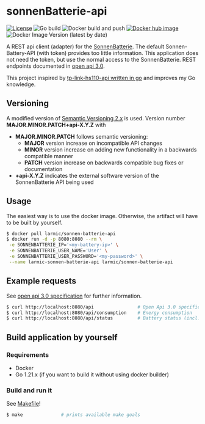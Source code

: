 # sonnenBatterie-api

[![License](https://img.shields.io/badge/License-Apache%202.0-blue.svg)](https://opensource.org/licenses/Apache-2.0)
![Go build](https://github.com/larmic/sonnenBatterie-api/workflows/Go%20build/badge.svg)
![Docker build and push](https://github.com/larmic/sonnenBatterie-api/workflows/Docker%20build%20and%20push/badge.svg)
[![Docker hub image](https://img.shields.io/docker/image-size/larmic/sonnen-batterie-api?label=dockerhub)](https://hub.docker.com/repository/docker/larmic/sonnen-batterie-api)
![Docker Image Version (latest by date)](https://img.shields.io/docker/v/larmic/sonnen-batterie-api)

A REST api client (adapter) for the [SonnenBatterie](https://sonnen.de/stromspeicher/sonnenbatterie-10/). The default
Sonnen-Battery-API (with token) provides too little information. This application does not need the token, but use the 
normal access to the SonnenBatterie. REST endpoints documented in [open api 3.0](open-api-3.yaml).

This project inspired by [tp-link-hs110-api written in go](https://github.com/larmic/tp-link-hs110-api) and
improves my Go knowledge.

## Versioning

A modified version of [Semantic Versioning 2.x](https://semver.org/) is used. Version number **MAJOR.MINOR.PATCH+api-X.Y.Z** with

* **MAJOR.MINOR.PATCH** follows semantic versioning:
  * **MAJOR** version increase on incompatible API changes
  * **MINOR** version increase on adding new functionality in a backwards compatible manner
  * **PATCH** version increase on backwards compatible bug fixes or documentation
* **+api-X.Y.Z** indicates the external software version of the SonnenBatterie API being used

## Usage

The easiest way is to use the docker image. Otherwise, the artifact will have to be built by yourself.

```sh 
$ docker pull larmic/sonnen-batterie-api
$ docker run -d -p 8080:8080 --rm \
 -e SONNENBATTERIE_IP='<my-battery-ip>' \
 -e SONNENBATTERIE_USER_NAME='User' \
 -e SONNENBATTERIE_USER_PASSWORD='<my-password>' \
 --name larmic-sonnen-batterie-api larmic/sonnen-batterie-api
```

## Example requests

See [open api 3.0 specification](open-api-3.yaml) for further information.

```sh 
$ curl http://localhost:8080/api                # Open Api 3.0 specification
$ curl http://localhost:8080/api/consumption    # Energy consumption
$ curl http://localhost:8080/api/status         # Battery status (incl. greed feed in, production and charge level)
```

## Build application by yourself

### Requirements

* Docker
* Go 1.21.x (if you want to build it without using docker builder)

### Build and run it

See [Makefile](Makefile)!

```sh 
$ make              # prints available make goals
```

